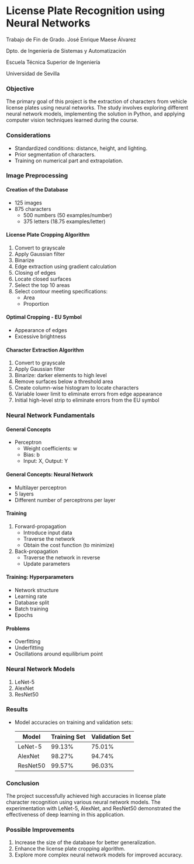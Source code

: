 # License Plate Recognition using Neural Networks

Trabajo de Fin de Grado. José Enrique Maese Álvarez

Dpto. de Ingeniería de Sistemas y Automatización

Escuela Técnica Superior de Ingeniería

Universidad de Sevilla

### Objective

The primary goal of this project is the extraction of characters from vehicle license plates using neural networks. The study involves exploring different neural network models, implementing the solution in Python, and applying computer vision techniques learned during the course.

### Considerations

- Standardized conditions: distance, height, and lighting.
- Prior segmentation of characters.
- Training on numerical part and extrapolation.
  
### Image Preprocessing

#### Creation of the Database

- 125 images
- 875 characters
  - 500 numbers (50 examples/number)
  - 375 letters (18.75 examples/letter)

#### License Plate Cropping Algorithm

1. Convert to grayscale
2. Apply Gaussian filter
3. Binarize
4. Edge extraction using gradient calculation
5. Closing of edges
6. Locate closed surfaces
7. Select the top 10 areas
8. Select contour meeting specifications: 
   - Area
   - Proportion

#### Optimal Cropping - EU Symbol

- Appearance of edges
- Excessive brightness

#### Character Extraction Algorithm

1. Convert to grayscale
2. Apply Gaussian filter
3. Binarize: darker elements to high level
4. Remove surfaces below a threshold area
5. Create column-wise histogram to locate characters
6. Variable lower limit to eliminate errors from edge appearance
7. Initial high-level strip to eliminate errors from the EU symbol

### Neural Network Fundamentals

#### General Concepts

- Perceptron
  - Weight coefficients: w
  - Bias: b
  - Input: X, Output: Y

#### General Concepts: Neural Network

- Multilayer perceptron
- 5 layers
- Different number of perceptrons per layer

#### Training

1. Forward-propagation
   - Introduce input data
   - Traverse the network
   - Obtain the cost function (to minimize)
2. Back-propagation
   - Traverse the network in reverse
   - Update parameters

#### Training: Hyperparameters

- Network structure
- Learning rate
- Database split
- Batch training
- Epochs

#### Problems

- Overfitting
- Underfitting
- Oscillations around equilibrium point

### Neural Network Models

1. LeNet-5
2. AlexNet
3. ResNet50

### Results

- Model accuracies on training and validation sets:

  | Model      | Training Set | Validation Set |
  |------------|--------------|----------------|
  | LeNet-5    | 99.13%       | 75.01%          |
  | AlexNet    | 98.27%       | 94.74%          |
  | ResNet50   | 99.57%       | 96.03%          |

### Conclusion

The project successfully achieved high accuracies in license plate character recognition using various neural network models. The experimentation with LeNet-5, AlexNet, and ResNet50 demonstrated the effectiveness of deep learning in this application.

### Possible Improvements

1. Increase the size of the database for better generalization.
2. Enhance the license plate cropping algorithm.
3. Explore more complex neural network models for improved accuracy.

